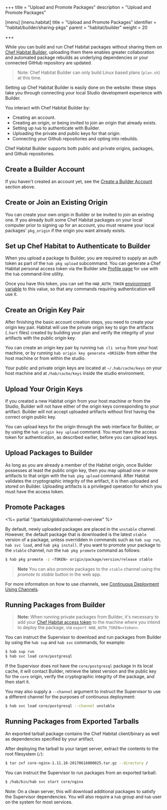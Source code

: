 +++
title = "Upload and Promote Packages"
description = "Upload and Promote Packages"

[menu]
  [menu.habitat]
    title = "Upload and Promote Packages"
    identifier = "habitat/builder/sharing-pkgs"
    parent = "habitat/builder"
    weight = 20

+++

While you can build and run Chef Habitat packages without sharing them on [Chef Habitat Builder](https://bldr.habitat.sh), uploading them there enables greater collaboration and automated package rebuilds as underlying dependencies or your connected GitHub repository are updated.

> Note: Chef Habitat Builder can only build Linux based plans (`plan.sh`) at this time.

Setting up Chef Habitat Builder is easily done on the website: these steps take you through connecting your local Studio development experience with Builder.

You interact with Chef Habitat Builder by:

* Creating an account.
* Creating an origin, or being invited to join an origin that already exists.
* Setting up `hab` to authenticate with Builder.
* Uploading the private and public keys for that origin.
* Connecting your Github repositories and opting into rebuilds.

Chef Habitat Builder supports both public and private origins, packages, and Github repositories.

## Create a Builder Account

If you haven't created an account yet, see the [Create a Builder Account](/docs/using-builder/builder-account) section above.

## Create or Join an Existing Origin

You can create your own origin in Builder or be invited to join an existing one. If you already built some Chef Habitat packages on your local computer prior to signing up for an account, you must rename your local packages' `pkg_origin` if the origin you want already exists.

## Set up Chef Habitat to Authenticate to Builder

When you upload a package to Builder, you are required to supply an auth token as part of the `hab pkg upload` subcommand. You can generate a Chef Habitat personal access token via the Builder site [Profile page](https://bldr.habitat.sh/#/profile) for use with the `hab` command-line utility.

Once you have this token, you can set the `HAB_AUTH_TOKEN` [environment variable](/docs/reference#environment-variables) to this value, so that any commands requiring authentication will use it.

## Create an Origin Key Pair

After finishing the basic account creation steps, you need to create your origin key pair. Habitat will use the private origin key to sign the artifacts (`.hart` files) created by building your plan and verify the integrity of your artifacts with the public origin key.

You can create an origin key pair by running `hab cli setup` from your host machine, or by running `hab origin key generate <ORIGIN>` from either the host machine or from within the studio.

Your public and private origin keys are located at `~/.hab/cache/keys` on your host machine and at `/hab/cache/keys` inside the studio environment.

## Upload Your Origin Keys

If you created a new Habitat origin from your host machine or from the Studio, Builder will not have either of the origin keys corresponding to your artifact. Builder will not accept uploaded artifacts without first having the correct origin public key.

You can upload keys for the origin through the web interface for Builder, or by using the `hab origin key upload` command. You must have the access token for authentication, as described earlier, before you can upload keys.

## Upload Packages to Builder

As long as you are already a member of the Habitat origin, once Builder possesses at least the public origin key, then you may upload one or more artifacts to that origin with the `hab pkg upload` command. After Habitat validates the cryptographic integrity of the artifact, it is then uploaded and stored on Builder. Uploading artifacts is a privileged operation for which you must have the access token.

## Promote Packages

<%= partial "/partials/global/channel-overview" %>

By default, newly uploaded packages are placed in the `unstable` channel. However, the default package that is downloaded is the latest `stable` version of a package, unless overridden in commands such as `hab sup run`, `hab svc load`, and `hab pkg install`. If you want to promote your package to the `stable` channel, run the `hab pkg promote` command as follows:

```bash
$ hab pkg promote -z <TOKEN> origin/package/version/release stable
```

> **Note** You can also promote packages to the `stable` channel using the *promote to stable* button in the web app.

For more information on how to use channels, see [Continuous Deployment Using Channels](/docs/using-habitat/continuous-deployment).

## Running Packages from Builder

> **Note:** When running private packages from Builder, it's necessary to add your [Chef Habitat access token](/docs/using-builder/builder-token) to the machine where you intend to deploy the package, via `export HAB_AUTH_TOKEN=<token>`.

You can instruct the Supervisor to download and run packages from Builder by using the `hab sup` and `hab svc` commands, for example:

```bash
$ hab sup run
$ hab svc load core/postgresql
```

If the Supervisor does not have the `core/postgresql` package in its local cache, it will contact Builder, retrieve the latest version and the public key for the `core` origin, verify the cryptographic integrity of the package, and then start it.

You may also supply a `--channel` argument to instruct the Supervisor to use a different channel for the purposes of continuous deployment:

```bash
$ hab svc load core/postgresql --channel unstable
```

## Running Packages from Exported Tarballs

An exported tarball package contains the Chef Habitat client/binary as well as dependencies specified by your artifact.

After deploying the tarball to your target server, extract the contents to the root filesystem (`/`):

```bash
$ tar zxf core-nginx-1.11.10-20170616000025.tar.gz --directory /
```

You can instruct the Supervisor to run packages from an exported tarball:

```bash
$ /hab/bin/hab svc start core/nginx
```

Note: On a clean server, this will download additional packages to satisfy the Supervisor dependencies. You will also require a `hab` group and `hab` user on the system for most services.

